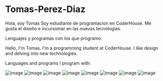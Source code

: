 # Tomas-Perez-Diaz
Hola, soy Tomas
Soy estudiante de programacion en CoderHouse. Me gusta el diseño e incursionar en las nuevas tecnologias.

Lenguajes y programas con los que programo:

Hello, I'm Tomas.
I'm a programming student at CoderHouse. I like design and delving into new technologies.

Languages and programs I program with:

![image](https://github.com/tomasperezdiaz/Tomas-Perez-Diaz/assets/145075920/9f74614a-643b-48f9-814a-10993b6737c2)
![image](https://github.com/tomasperezdiaz/Tomas-Perez-Diaz/assets/145075920/400368dc-d7e2-45af-acbf-34fb4080cd49)
![image](https://github.com/tomasperezdiaz/Tomas-Perez-Diaz/assets/145075920/b5a42c82-1fa5-48d4-bc07-28c097b135e7)
![image](https://github.com/tomasperezdiaz/Tomas-Perez-Diaz/assets/145075920/9dee8e50-a6f3-4ee2-b414-5d23fd011107)
![image](https://github.com/tomasperezdiaz/Tomas-Perez-Diaz/assets/145075920/98df9f4a-5a6e-468e-a632-aea1ac7e0597)
![image](https://github.com/tomasperezdiaz/Tomas-Perez-Diaz/assets/145075920/5b4432b4-b360-408e-b52d-9890be2535a8)
![image](https://github.com/tomasperezdiaz/Tomas-Perez-Diaz/assets/145075920/6df4641e-33c3-494d-8cb1-7de1c1e2acd5)
![image](https://github.com/tomasperezdiaz/Tomas-Perez-Diaz/assets/145075920/9cc7da9e-7789-4bc5-9ff8-669ceb902567)






           
